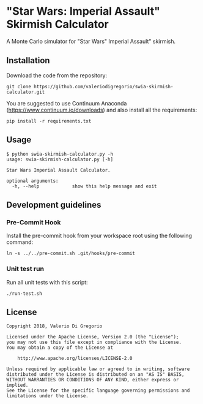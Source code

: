 # "Star Wars: Imperial Assault" Skirmish Calculator
A Monte Carlo simulator for "Star Wars" Imperial Assault" skirmish.

## Installation

Download the code from the repository:

`git clone https://github.com/valeriodigregorio/swia-skirmish-calculator.git`

You are suggested to use Continuum Anaconda (https://www.continuum.io/downloads) and also install all the requirements:

`pip install -r requirements.txt`

## Usage

~~~~
$ python swia-skirmish-calculator.py -h
usage: swia-skirmish-calculator.py [-h]

Star Wars Imperial Assault Calculator.

optional arguments:
  -h, --help            show this help message and exit
~~~~

## Development guidelines

### Pre-Commit Hook

Install the pre-commit hook from your workspace root using the following command:

`ln -s ../../pre-commit.sh .git/hooks/pre-commit`

### Unit test run

Run all unit tests with this script:

`./run-test.sh`

## License

~~~~
Copyright 2018, Valerio Di Gregorio

Licensed under the Apache License, Version 2.0 (the "License");
you may not use this file except in compliance with the License.
You may obtain a copy of the License at

    http://www.apache.org/licenses/LICENSE-2.0

Unless required by applicable law or agreed to in writing, software
distributed under the License is distributed on an "AS IS" BASIS,
WITHOUT WARRANTIES OR CONDITIONS OF ANY KIND, either express or implied.
See the License for the specific language governing permissions and
limitations under the License.
~~~~
